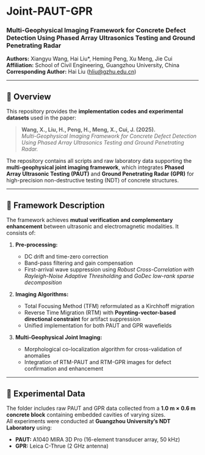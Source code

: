 # Joint-PAUT-GPR

### Multi-Geophysical Imaging Framework for Concrete Defect Detection Using Phased Array Ultrasonics Testing and Ground Penetrating Radar

**Authors:** Xiangyu Wang, Hai Liu*, Heming Peng, Xu Meng, Jie Cui  
**Affiliation:** School of Civil Engineering, Guangzhou University, China  
**Corresponding Author:** Hai Liu (hliu@gzhu.edu.cn)

---

## 🧠 Overview

This repository provides the **implementation codes and experimental datasets** used in the paper:

> **Wang, X., Liu, H., Peng, H., Meng, X., Cui, J. (2025).**  
> *Multi-Geophysical Imaging Framework for Concrete Defect Detection Using Phased Array Ultrasonics Testing and Ground Penetrating Radar.*  

The repository contains all scripts and raw laboratory data supporting the **multi-geophysical joint imaging framework**, which integrates **Phased Array Ultrasonic Testing (PAUT)** and **Ground Penetrating Radar (GPR)** for high-precision non-destructive testing (NDT) of concrete structures.

---

## 🧩 Framework Description

The framework achieves **mutual verification and complementary enhancement** between ultrasonic and electromagnetic modalities. It consists of:

1. **Pre-processing:**  
   - DC drift and time-zero correction  
   - Band-pass filtering and gain compensation  
   - First-arrival wave suppression using *Robust Cross-Correlation with Rayleigh-Noise Adaptive Thresholding* and *GoDec low-rank sparse decomposition*  

2. **Imaging Algorithms:**  
   - Total Focusing Method (TFM) reformulated as a Kirchhoff migration  
   - Reverse Time Migration (RTM) with **Poynting-vector-based directional constraint** for artifact suppression  
   - Unified implementation for both PAUT and GPR wavefields

3. **Multi-Geophysical Joint Imaging:**  
   - Morphological co-localization algorithm for cross-validation of anomalies  
   - Integration of RTM-PAUT and RTM-GPR images for defect confirmation and enhancement

---

## 🧪 Experimental Data

The folder includes raw PAUT and GPR data collected from a **1.0 m × 0.6 m concrete block** containing embedded cavities of varying sizes.  
All experiments were conducted at **Guangzhou University’s NDT Laboratory** using:
- **PAUT:** A1040 MIRA 3D Pro (16-element transducer array, 50 kHz)  
- **GPR:** Leica C-Thrue (2 GHz antenna)



